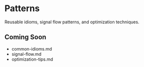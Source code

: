 # Patterns

Reusable idioms, signal flow patterns, and optimization techniques.

## Coming Soon

- common-idioms.md
- signal-flow.md
- optimization-tips.md